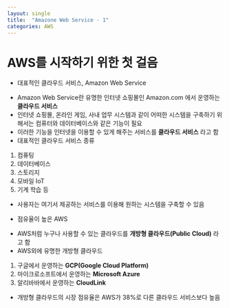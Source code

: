 ```yaml
---
layout: single
title:  "Amazone Web Service - 1"
categories: AWS
---
```


# AWS를 시작하기 위한 첫 걸음

* 대표적인 클라우드 서비스, Amazon Web Service

- Amazon Web Service란 유명한 인터넷 쇼핑몰인 Amazon.com 에서 운영하는 **클라우드 서비스**
- 인터넷 쇼핑몰, 온라인 게임, 사내 업무 시스템과 같이 어떠한 시스템을 구축하기 위해서는 컴퓨터와 데이터베이스와 같은 기능이 필요
- 이러한 기능을 인터넷을 이용할 수 있게 해주는 서비스를 **클라우드 서비스** 라고 함
- 대표적인 클라우드 서비스 종류
1. 컴퓨팅
2. 데이터베이스
3. 스토리지
4. 모바일 IoT
5. 기계 학습 등
- 사용자는 여기서 제공하는 서비스를 이용해 원하는 시스템을 구축할 수 있음


* 점유율이 높은 AWS
- AWS처럼 누구나 사용할 수 있는 클라우드를 **개방형 클라우드(Public Cloud)** 라고 함
- AWS외에 유명한 개방형 클라우드
1. 구글에서 운영하는 **GCP(Google Cloud Platform)**
2. 마이크로소프트에서 운영하는 **Microsoft Azure**
3. 알리바바에서 운영하는 **CloudLink**
- 개방형 클라우드의 시장 점유율은 AWS가 38%로 다른 클라우드 서비스보다 높음




